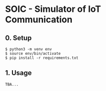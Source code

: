 # SOIC - Simulator of IoT Communication

## 0. Setup
```
$ python3 -m venv env
$ source env/bin/activate 
$ pip install -r requirements.txt
```

## 1. Usage
```
TBA...
```



